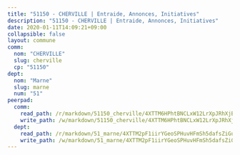 ```yaml
---
title: "51150 - CHERVILLE | Entraide, Annonces, Initiatives"
description: "51150 - CHERVILLE | Entraide, Annonces, Initiatives"
date: 2020-01-11T14:09:21+09:00
collapsible: false
layout: commune
comm:
  nom: "CHERVILLE"
  slug: cherville
  cp: "51150"
dept:
  nom: "Marne"
  slug: marne
  num: "51"
peerpad:
  comm:
    read_path: /r/markdown/51150_cherville/4XTTM6HPhtBNCLxW12LrXpJRhXjBFiQXtHMJtM4LJA8asSnAB
    write_path: /w/markdown/51150_cherville/4XTTM6HPhtBNCLxW12LrXpJRhXjBFiQXtHMJtM4LJA8asSnAB-K3TgU29URwrdwi3zPT9rhg8dV9FCW2VEEoEgY7bfiCagSw4WA1A46FbLngM6cY7xZbzEz8f8WSPX41LN4RULR1enSvKecRBNwzdv4pvpJihjksHN2ZWSGgXzj8nAGCEzXLAWhxKH
  dept:
    read_path: /r/markdown/51_marne/4XTTM2pF1iirYGeoSPHuvHFmSh5dafsZiGuDVqApNYr9W2doe
    write_path: /w/markdown/51_marne/4XTTM2pF1iirYGeoSPHuvHFmSh5dafsZiGuDVqApNYr9W2doe-K3TgV7EpXmd75L5pz6aUTALihWsFeiubyposyfPgz6DbQby3ZQF3gNXaGqeRVGevfRz46yND7Y8QkCv5VozWFj5shZbEokjWNQrdmmsAHCxzuLQj5kuinh4kCdsefHKLdp7xhUwa
---
```


